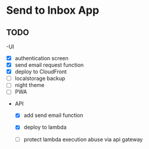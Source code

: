 # Send to Inbox App

## TODO

-UI
  - [x] authentication screen
  - [x] send email request function
  - [x] deploy to CloudFront
  - [ ] localstorage backup
  - [ ] night theme
  - [ ] PWA
- API
  - [x] add send email function
  - [x] deploy to lambda
  - [ ] protect lambda execution abuse via api gateway
  